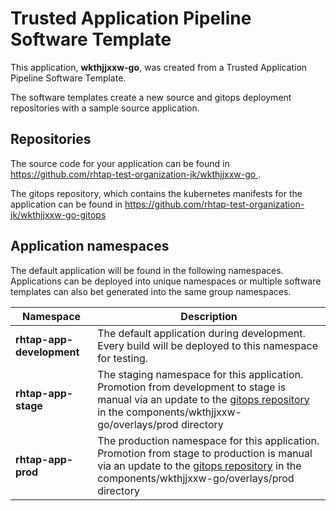 # Trusted Application Pipeline Software Template

This application, **wkthjjxxw-go**, was created from a Trusted Application Pipeline Software Template.

The software templates create a new source and gitops deployment repositories with a sample source application. 

## Repositories

The source code for your application can be found in [https://github.com/rhtap-test-organization-jk/wkthjjxxw-go ](https://github.com/rhtap-test-organization-jk/wkthjjxxw-go ).
 
The gitops repository, which contains the kubernetes manifests for the application can be found in 
[https://github.com/rhtap-test-organization-jk/wkthjjxxw-go-gitops ](https://github.com/rhtap-test-organization-jk/wkthjjxxw-go-gitops ) 

## Application namespaces 

The default application will be found in the following namespaces. Applications can be deployed into unique namespaces or multiple software templates can also bet generated into the same group namespaces.  

|  Namespace   |  Description   |  
| -------- | -------- |   
| **rhtap-app-development** | The default application during development. Every build will be deployed to this namespace for testing. | 
| **rhtap-app-stage** | The staging namespace for this application. Promotion from development to stage is manual via an update to the [gitops repository](https://github.com/rhtap-test-organization-jk/wkthjjxxw-go-gitops ) in the components/wkthjjxxw-go/overlays/prod directory |  
| **rhtap-app-prod** | The production namespace for this application. Promotion from stage to production is manual via an update to the [gitops repository](https://github.com/rhtap-test-organization-jk/wkthjjxxw-go-gitops ) in the components/wkthjjxxw-go/overlays/prod directory | 